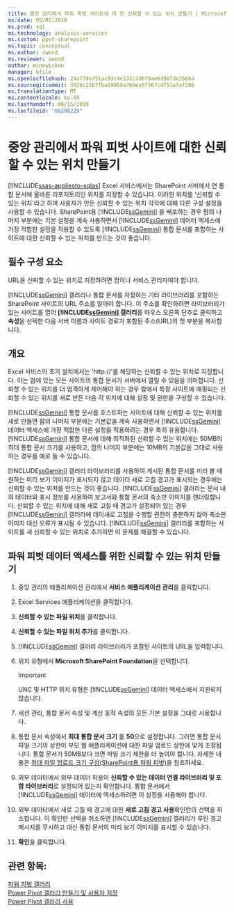 ```yaml
---
title: 중앙 관리에서 파워 피벗 사이트에 대 한 신뢰할 수 있는 위치 만들기 | Microsoft Docs
ms.date: 05/02/2018
ms.prod: sql
ms.technology: analysis-services
ms.custom: ppvt-sharepoint
ms.topic: conceptual
ms.author: owend
ms.reviewer: owend
author: minewiskan
manager: kfile
ms.openlocfilehash: 24a779a751ac93c4c132c2dbf8ae63987de2666a
ms.sourcegitcommit: 3026c22b7fba19059a769ea5f367c4f51efaf286
ms.translationtype: MT
ms.contentlocale: ko-KR
ms.lasthandoff: 06/15/2019
ms.locfileid: "68208229"
---
```

# <a name="create-a-trusted-location-for-power-pivot-sites-in-central-administration"></a>중앙 관리에서 파워 피벗 사이트에 대한 신뢰할 수 있는 위치 만들기
[!INCLUDE[ssas-appliesto-sqlas](../../includes/ssas-appliesto-sqlas.md)]
  Excel 서비스에서는 SharePoint 서버에서 연 통합 문서에 올바른 리포지토리인 위치를 지정할 수 있습니다. 이러한 위치를 '신뢰할 수 있는 위치'라고 하며 사용자가 만든 신뢰할 수 있는 위치 각각에 대해 다른 구성 설정을 사용할 수 있습니다. SharePoint용 [!INCLUDE[ssGemini](../../includes/ssgemini-md.md)] 을 배포하는 경우 팜의 나머지 부분에는 기본 설정을 계속 사용하면서 [!INCLUDE[ssGemini](../../includes/ssgemini-md.md)] 데이터 액세스에 가장 적합한 설정을 적용할 수 있도록 [!INCLUDE[ssGemini](../../includes/ssgemini-md.md)] 통합 문서를 포함하는 사이트에 대한 신뢰할 수 있는 위치를 만드는 것이 좋습니다.  
  
  
## <a name="prerequisites"></a>필수 구성 요소  
 URL을 신뢰할 수 있는 위치로 지정하려면 팜이나 서비스 관리자여야 합니다.  
  
 [!INCLUDE[ssGemini](../../includes/ssgemini-md.md)] 갤러리나 통합 문서를 저장하는 기타 라이브러리를 포함하는 SharePoint 사이트의 URL 주소를 알아야 합니다. 이 주소를 확인하려면 라이브러리가 있는 사이트를 열어 **[!INCLUDE[ssGemini](../../includes/ssgemini-md.md)] 갤러리**를 마우스 오른쪽 단추로 클릭하고 **속성**을 선택한 다음 서버 이름과 사이트 경로가 포함된 주소(URL)의 첫 부분을 복사합니다.  
  
##  <a name="overview"></a> 개요  
 Excel 서비스의 초기 설치에서는 'http://'를 해당하는 신뢰할 수 있는 위치로 지정합니다. 이는 팜에 있는 모든 사이트의 통합 문서가 서버에서 열릴 수 있음을 의미합니다. 신뢰할 수 있는 위치를 더 엄격하게 제어해야 하는 경우 팜에서 특정 사이트에 매핑되는 신뢰할 수 있는 위치를 새로 만든 다음 각 위치에 대해 설정 및 권한을 구성할 수 있습니다.  
  
 [!INCLUDE[ssGemini](../../includes/ssgemini-md.md)] 통합 문서를 호스트하는 사이트에 대해 신뢰할 수 있는 위치를 새로 만들면 팜의 나머지 부분에는 기본값을 계속 사용하면서 [!INCLUDE[ssGemini](../../includes/ssgemini-md.md)] 데이터 액세스에 가장 적합한 다른 설정을 적용하려는 경우 특히 유용합니다. [!INCLUDE[ssGemini](../../includes/ssgemini-md.md)] 통합 문서에 대해 최적화된 신뢰할 수 있는 위치에는 50MB의 최대 통합 문서 크기를 사용하고, 팜의 나머지 부분에는 10MB의 기본값을 그대로 사용하는 경우를 예로 들 수 있습니다.  
  
 [!INCLUDE[ssGemini](../../includes/ssgemini-md.md)] 갤러리 라이브러리를 사용하여 게시된 통합 문서를 미리 볼 때 원하는 미리 보기 이미지가 표시되지 않고 데이터 새로 고침 경고가 표시되는 경우에는 신뢰할 수 있는 위치를 만드는 것이 좋습니다. [!INCLUDE[ssGemini](../../includes/ssgemini-md.md)] 갤러리는 문서 내의 데이터와 표시 정보를 사용하여 보고서와 통합 문서의 축소판 이미지를 렌더링합니다. 신뢰할 수 있는 위치에 대해 새로 고칠 때 경고가 설정되어 있는 경우 [!INCLUDE[ssGemini](../../includes/ssgemini-md.md)] 갤러리에 데이새로 고침을 수행할 권한이 충분하지 않아 축소판 이미지 대신 오류가 표시될 수 있습니다. [!INCLUDE[ssGemini](../../includes/ssgemini-md.md)] 갤러리를 포함하는 사이트를 새 신뢰할 수 있는 위치로 추가하면 이 문제를 해결할 수 있습니다.  
  
##  <a name="create"></a> 파워 피벗 데이터 액세스를 위한 신뢰할 수 있는 위치 만들기  
  
1.  중앙 관리의 애플리케이션 관리에서 **서비스 애플리케이션 관리**를 클릭합니다.  
  
2.  Excel Services 애플리케이션을 클릭합니다.  
  
3.  **신뢰할 수 있는 파일 위치**를 클릭합니다.  
  
4.  **신뢰할 수 있는 파일 위치 추가**를 클릭합니다.  
  
5.  [!INCLUDE[ssGemini](../../includes/ssgemini-md.md)] 갤러리 라이브러리가 포함된 사이트의 URL을 입력합니다.  
  
6.  위치 유형에서 **Microsoft SharePoint Foundation**을 선택합니다.  
  
    > [!IMPORTANT]  
    >  UNC 및 HTTP 위치 유형은 [!INCLUDE[ssGemini](../../includes/ssgemini-md.md)] 데이터 액세스에서 지원되지 않습니다.  
  
7.  세션 관리, 통합 문서 속성 및 계산 동작 속성의 모든 기본 설정을 그대로 사용합니다.  
  
8.  통합 문서 속성에서 **최대 통합 문서 크기** 를 **50**으로 설정합니다. 그러면 통합 문서 파일 크기의 상한이 부모 웹 애플리케이션에 대한 파일 업로드 상한에 맞게 조정됩니다. 통합 문서가 50MB보다 크면 파일 크기 제한을 더 높여야 합니다. 자세한 내용은 [최대 파일 업로드 크기 구성&#40;SharePoint용 파워 피벗&#41;](../../analysis-services/power-pivot-sharepoint/configure-maximum-file-upload-size-power-pivot-for-sharepoint.md)을 참조하세요.  
  
9. 외부 데이터에서 외부 데이터 허용이 **신뢰할 수 있는 데이터 연결 라이브러리 및 포함 라이브러리**로 설정되어 있는지 확인합니다. 통합 문서에서 [!INCLUDE[ssGemini](../../includes/ssgemini-md.md)] 데이터에 액세스하려면 이 설정을 사용해야 합니다.  
  
10. 외부 데이터에서 새로 고칠 때 경고에 대한 **새로 고침 경고 사용**확인란의 선택을 취소합니다. 이 확인란 선택을 취소하면 [!INCLUDE[ssGemini](../../includes/ssgemini-md.md)] 갤러리가 루틴 경고 메시지를 무시하고 대신 통합 문서의 미리 보기 이미지를 표시할 수 있습니다.  
  
11. **확인**을 클릭합니다.  
  
## <a name="see-also"></a>관련 항목:  
 [파워 피벗 갤러리](http://msdn.microsoft.com/library/2a0db616-e08e-4062-aac8-979f8cad7794)   
 [Power Pivot 갤러리 만들기 및 사용자 지정](../../analysis-services/power-pivot-sharepoint/create-and-customize-power-pivot-gallery.md)   
 [Power Pivot 갤러리 사용](../../analysis-services/power-pivot-sharepoint/use-power-pivot-gallery.md)  
  
  
